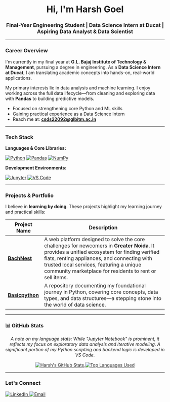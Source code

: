 <div align="center">
<h1>Hi, I'm Harsh Goel</h1>
<h3>Final-Year Engineering Student | Data Science Intern at Ducat | Aspiring Data Analyst & Data Scientist</h3>
</div>

---

### Career Overview

I'm currently in my final year at **G.L. Bajaj Institute of Technology & Management**, pursuing a degree in engineering. As a **Data Science Intern at Ducat**, I am translating academic concepts into hands-on, real-world applications.

My primary interests lie in data analysis and machine learning. I enjoy working across the full data lifecycle—from cleaning and exploring data with **Pandas** to building predictive models.

- Focused on strengthening core Python and ML skills
- Gaining practical experience as a Data Science Intern
- Reach me at: **csds22092@glbitm.ac.in**

---

### Tech Stack

**Languages & Core Libraries:**
<p>
    <a href="https://www.python.org" target="_blank"><img alt="Python" src="https://img.shields.io/badge/Python-3776AB?style=for-the-badge&logo=python&logoColor=white"></a>
    <a href="https://pandas.pydata.org/" target="_blank"><img alt="Pandas" src="https://img.shields.io/badge/Pandas-150458?style=for-the-badge&logo=pandas&logoColor=white"></a>
    <a href="https://numpy.org/" target="_blank"><img alt="NumPy" src="https://img.shields.io/badge/NumPy-013243?style=for-the-badge&logo=numpy&logoColor=white"></a>
</p>

**Development Environments:**
<p>
    <a href="https://jupyter.org/" target="_blank"><img alt="Jupyter" src="https://img.shields.io/badge/Jupyter-F37626?style=for-the-badge&logo=Jupyter&logoColor=white"></a>
    <a href="https://code.visualstudio.com/" target="_blank"><img alt="VS Code" src="https://img.shields.io/badge/VS%20Code-007ACC?style=for-the-badge&logo=visualstudiocode&logoColor=white"></a>
</p>

---

### Projects & Portfolio

I believe in **learning by doing**. These projects highlight my learning journey and practical skills:

| Project Name                                               | Description                                                                                                                                                                                                                                                                                  |
| ---------------------------------------------------------- | -------------------------------------------------------------------------------------------------------------------------------------------------------------------------------------------------------------------------------------------------------------------------------------------- |
| [**BachNest**](https://github.com/harshu0612/bachnest)     | A web platform designed to solve the core challenges for newcomers in **Greater Noida**. It provides a unified ecosystem for finding verified flats, renting appliances, and connecting with trusted local services, featuring a unique community marketplace for residents to rent or sell items. |
| [**Basicpython**](https://github.com/harshu0612/Basicpython) | A repository documenting my foundational journey in Python, covering core concepts, data types, and data structures—a stepping stone into the world of data science.                                                                                                                            |

---

### 📊 GitHub Stats

<p align="center">
  <i>A note on my language stats: While "Jupyter Notebook" is prominent, it reflects my focus on exploratory data analysis and iterative modeling. A significant portion of my Python scripting and backend logic is developed in VS Code.</i>
</p>
<p align="center">
  <a href="https://github.com/HarshhGoel">
    <img align="center" src="https://github-readme-stats.vercel.app/api?username=HarshhGoel&show_icons=true&theme=transparent&hide_border=true&include_all_commits=true&count_private=true" alt="Harsh's GitHub Stats" />
  </a>
  <a href="https://github.com/HarshhGoel">
    <img align="center" src="https://github-readme-stats.vercel.app/api/top-langs/?username=HarshhGoel&layout=compact&theme=transparent&hide_border=true&langs_count=8" alt="Top Languages Used" />
  </a>
</p>

---

### Let's Connect

<p align="left">
  <a href="https://linkedin.com/in/harsh-goel" target="_blank">
    <img src="https://img.shields.io/badge/LinkedIn-0077B5?style=for-the-badge&logo=linkedin&logoColor=white" alt="LinkedIn" />
  </a>
  <a href="mailto:csds22092@glbitm.ac.in">
    <img src="https://img.shields.io/badge/Email-D14836?style=for-the-badge&logo=gmail&logoColor=white" alt="Email" />
  </a>
</p>
